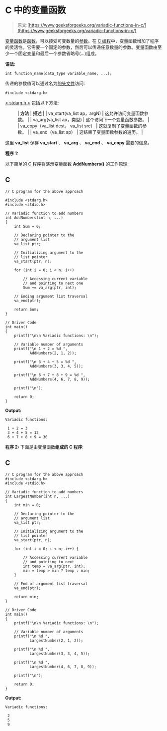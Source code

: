 # C 中的变量函数

> 原文:[https://www.geeksforgeeks.org/variadic-functions-in-c/](https://www.geeksforgeeks.org/variadic-functions-in-c/)

[变量函数](https://www.geeksforgeeks.org/variadic-function-templates-c/)是[函数](https://www.geeksforgeeks.org/functions-in-c/)，可以接受可变数量的[参数](https://www.geeksforgeeks.org/command-line-arguments-in-c-cpp/)。在 [C 编程](https://www.geeksforgeeks.org/c/)中，变量函数增加了程序的灵活性。它需要一个固定的参数，然后可以传递任意数量的参数。变量函数由至少一个固定变量和最后一个参数省略号(…)组成。

**语法:**

```
int function_name(data_type variable_name, ...);
```

传递的参数值可以通过名为[的头文件](https://www.geeksforgeeks.org/header-files-in-c-cpp-and-its-uses/)访问:

```
#include <stdarg.h>
```

[< stdarg.h >](https://www.geeksforgeeks.org/header-files-in-c-c-with-examples/) 包括以下方法:

<figure class="table">

| **方法** | **描述** |
| va_start(va_list ap，argN) | 这允许访问变量函数参数。 |
| va_arg(va_list ap，类型) | 这个访问下一个变量函数参数。 |
| va_copy（va_list dest， va_list src） | 这就复制了变量函数的参数。 |
| va_end（va_list ap） | 这结束了变量函数参数的遍历。 |

</figure>

这里 **va_list** 保存 **va_start** 、 **va_arg** 、 **va_end** 、 **va_copy** 需要的信息。

**程序 1:**

以下简单的 [C 程序](https://www.geeksforgeeks.org/c/)将演示变量函数 **AddNumbers()** 的工作原理:

## C

```
// C program for the above approach

#include <stdarg.h>
#include <stdio.h>

// Variadic function to add numbers
int AddNumbers(int n, ...)
{
    int Sum = 0;

    // Declaring pointer to the
    // argument list
    va_list ptr;

    // Initializing argument to the
    // list pointer
    va_start(ptr, n);

    for (int i = 0; i < n; i++)

        // Accessing current variable
        // and pointing to next one
        Sum += va_arg(ptr, int);

    // Ending argument list traversal
    va_end(ptr);

    return Sum;
}

// Driver Code
int main()
{
    printf("\n\n Variadic functions: \n");

    // Variable number of arguments
    printf("\n 1 + 2 = %d ",
           AddNumbers(2, 1, 2));

    printf("\n 3 + 4 + 5 = %d ",
           AddNumbers(3, 3, 4, 5));

    printf("\n 6 + 7 + 8 + 9 = %d ",
           AddNumbers(4, 6, 7, 8, 9));

    printf("\n");

    return 0;
}
```

**Output:** 

```
Variadic functions: 

 1 + 2 = 3 
 3 + 4 + 5 = 12 
 6 + 7 + 8 + 9 = 30
```

**程序 2:** 下面是由变量函数**组成的 C 程序**:

## C

```
// C program for the above approach
#include <stdarg.h>
#include <stdio.h>

// Variadic function to add numbers
int LargestNumber(int n, ...)
{
    int min = 0;

    // Declaring pointer to the
    // argument list
    va_list ptr;

    // Initializing argument to the
    // list pointer
    va_start(ptr, n);

    for (int i = 0; i < n; i++) {

        // Accessing current variable
        // and pointing to next
        int temp = va_arg(ptr, int);
        min = temp > min ? temp : min;
    }

    // End of argument list traversal
    va_end(ptr);

    return min;
}

// Driver Code
int main()
{
    printf("\n\n Variadic functions: \n");

    // Variable number of arguments
    printf("\n %d ",
           LargestNumber(2, 1, 2));

    printf("\n %d ",
           LargestNumber(3, 3, 4, 5));

    printf("\n %d ",
           LargestNumber(4, 6, 7, 8, 9));

    printf("\n");

    return 0;
}
```

**Output:** 

```
Variadic functions: 

 2 
 5 
 9
```